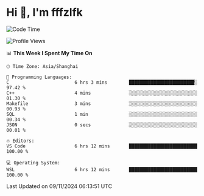 # Hi 👋, I'm fffzlfk

<!--START_SECTION:waka-->
![Code Time](http://img.shields.io/badge/Code%20Time-986%20hrs%2040%20mins-blue)

![Profile Views](http://img.shields.io/badge/Profile%20Views-0-blue)

📊 **This Week I Spent My Time On** 

```text
🕑︎ Time Zone: Asia/Shanghai

💬 Programming Languages: 
C                        6 hrs 3 mins        ████████████████████████░   97.42 % 
C++                      4 mins              ░░░░░░░░░░░░░░░░░░░░░░░░░   01.30 % 
Makefile                 3 mins              ░░░░░░░░░░░░░░░░░░░░░░░░░   00.93 % 
SQL                      1 min               ░░░░░░░░░░░░░░░░░░░░░░░░░   00.34 % 
JSON                     0 secs              ░░░░░░░░░░░░░░░░░░░░░░░░░   00.01 % 

🔥 Editors: 
VS Code                  6 hrs 12 mins       █████████████████████████   100.00 % 

💻 Operating System: 
WSL                      6 hrs 12 mins       █████████████████████████   100.00 % 
```


 Last Updated on 09/11/2024 06:13:51 UTC
<!--END_SECTION:waka-->
